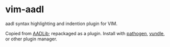 vim-aadl
========

aadl syntax highlighting and indention plugin for VIM.

Copied from [AADLib]; repackaged as a plugin.  Install with [pathogen],
[vundle], or other plugin manager.

[AADLib]: https://github.com/yoogx/AADLib
[pathogen]: https://github.com/tpope/vim-pathogen
[vundle]: https://github.com/gmarik/vundle
